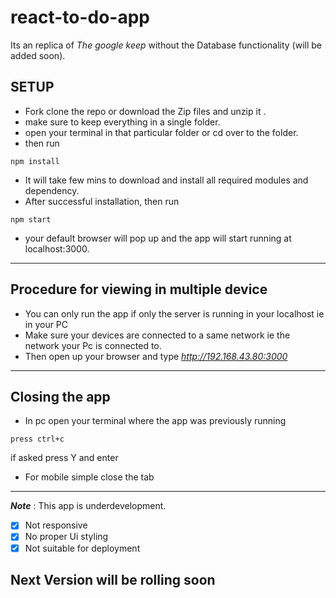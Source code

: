 # react-to-do-app

Its an replica of _The google keep_  without the Database functionality (will be added soon).

## SETUP

- Fork clone the repo or download the Zip files and unzip it .
- make sure to keep everything in a single folder.
- open your terminal in that particular folder or cd over to the folder.
- then run
```
npm install
````
- It will take few mins to download and install all required modules and dependency.
- After successful installation, then run  
```
npm start
```
- your default browser will pop up and the app will start running at localhost:3000.
---


## Procedure for viewing in multiple device

- You can only run the app if only the server is running in your localhost ie in your PC
- Make sure your devices are connected to a same network ie the network your Pc is connected to.
- Then open up your browser and type _http://192.168.43.80:3000_

---
## Closing the app
- In pc open your terminal where the app was previously running
```
press ctrl+c
```
if asked press Y and enter

- For mobile simple close the tab
---
___Note___ : This app is underdevelopment.

- [x] Not responsive
- [x] No proper Ui styling
- [x] Not suitable for deployment

## Next Version will be rolling soon
